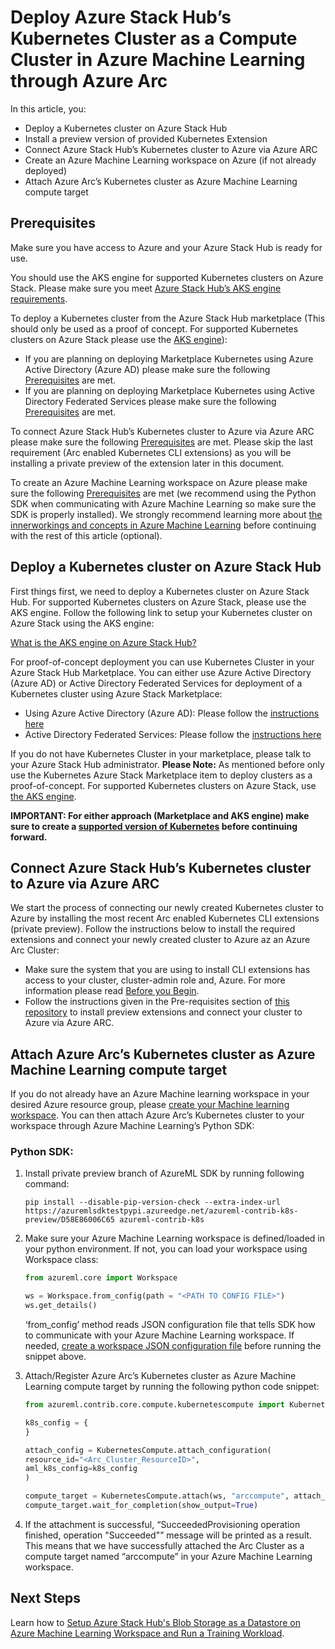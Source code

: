 # Deploy Azure Stack Hub’s Kubernetes Cluster as a Compute Cluster in Azure Machine Learning through Azure Arc

In this article, you:

*	Deploy a Kubernetes cluster on Azure Stack Hub
*	Install a preview version of provided Kubernetes Extension
*	Connect Azure Stack Hub’s Kubernetes cluster to Azure via Azure ARC
*	Create an Azure Machine Learning workspace on Azure (if not already deployed)
*	Attach Azure Arc’s Kubernetes cluster as Azure Machine Learning compute target

## Prerequisites

Make sure you have access to Azure and your Azure Stack Hub is ready for use.

You should use the AKS engine for supported Kubernetes clusters on Azure Stack. Please make sure you meet [Azure Stack Hub’s AKS engine requirements](https://docs.microsoft.com/en-us/azure-stack/user/azure-stack-kubernetes-aks-engine-set-up?view=azs-2008#prerequisites-for-the-aks-engine). 

To deploy a Kubernetes cluster from the Azure Stack Hub marketplace (This should only be used as a proof of concept. For supported Kubernetes clusters on Azure Stack please use the [AKS engine](https://docs.microsoft.com/en-us/azure-stack/user/azure-stack-kubernetes-aks-engine-set-up?view=azs-2008#prerequisites-for-the-aks-engine)):

*	If you are planning on deploying Marketplace Kubernetes using Azure Active Directory (Azure AD) please make sure the following [Prerequisites](https://docs.microsoft.com/en-us/azure-stack/user/azure-stack-solution-template-kubernetes-azuread?view=azs-2008#prerequisites) are met.
*	If you are planning on deploying Marketplace Kubernetes using Active Directory Federated Services please make sure the following [Prerequisites](https://docs.microsoft.com/en-us/azure-stack/user/azure-stack-solution-template-kubernetes-adfs?view=azs-2008#prerequisites) are met.

To connect Azure Stack Hub’s Kubernetes cluster to Azure via Azure ARC please make sure the following [Prerequisites](https://docs.microsoft.com/en-us/azure/azure-arc/kubernetes/connect-cluster#before-you-begin) are met. Please skip the last requirement (Arc enabled Kubernetes CLI extensions) as you will be installing a private preview of the extension later in this document.

To create an Azure Machine Learning workspace on Azure please make sure the following [Prerequisites](https://docs.microsoft.com/en-us/azure/machine-learning/how-to-manage-workspace?tabs=python#prerequisites) are met (we recommend using the Python SDK when communicating with Azure Machine Learning so make sure the SDK is properly installed). We strongly recommend learning more about [the innerworkings and concepts in Azure Machine Learning](https://docs.microsoft.com/en-us/azure/machine-learning/concept-azure-machine-learning-architecture) before continuing with the rest of this article (optional).

## Deploy a Kubernetes cluster on Azure Stack Hub

First things first, we need to deploy a Kubernetes cluster on Azure Stack Hub. For supported Kubernetes clusters on Azure Stack, please use the AKS engine. Follow the following link to setup your Kubernetes cluster on Azure Stack using the AKS engine:

[What is the AKS engine on Azure Stack Hub?](https://docs.microsoft.com/en-us/azure-stack/user/azure-stack-kubernetes-aks-engine-overview?view=azs-2008)

For proof-of-concept deployment you can use Kubernetes Cluster in your Azure Stack Hub Marketplace. You can either use Azure Active Directory (Azure AD) or Active Directory Federated Services for deployment of a Kubernetes cluster using Azure Stack Marketplace:

*	Using Azure Active Directory (Azure AD): Please follow the [instructions here](https://docs.microsoft.com/en-us/azure-stack/user/azure-stack-solution-template-kubernetes-azuread?view=azs-2008)
*	Active Directory Federated Services: Please follow the [instructions here](https://docs.microsoft.com/en-us/azure-stack/user/azure-stack-solution-template-kubernetes-adfs?view=azs-2008)

If you do not have Kubernetes Cluster in your marketplace, please talk to your Azure Stack Hub administrator. **Please Note:** As mentioned before only use the Kubernetes Azure Stack Marketplace item to deploy clusters as a proof-of-concept. For supported Kubernetes clusters on Azure Stack, use [the AKS engine](https://docs.microsoft.com/en-us/azure-stack/user/azure-stack-kubernetes-aks-engine-overview?view=azs-2008).

**IMPORTANT: For either approach (Marketplace and AKS engine) make sure to create a [supported version of Kubernetes](https://docs.microsoft.com/en-us/azure/aks/supported-kubernetes-versions#kubernetes-version-support-policy) before continuing forward.**

## Connect Azure Stack Hub’s Kubernetes cluster to Azure via Azure ARC

We start the process of connecting our newly created Kubernetes cluster to Azure by installing the most recent Arc enabled Kubernetes CLI extensions (private preview). Follow the instructions below to install the required extensions and connect your newly created cluster to Azure az an Azure Arc Cluster:

*	Make sure the system that you are using to install CLI extensions has access to your cluster, cluster-admin role and, Azure. For more information please read [Before you Begin](https://docs.microsoft.com/en-in/azure/azure-arc/kubernetes/connect-cluster#before-you-begin). 
*   Follow the instructions given in the Pre-requisites section of [this repository](https://github.com/Azure/azure-arc-kubernetes-preview/blob/master/docs/k8s-extensions.md#pre-requisites) to install preview extensions and connect your cluster to Azure via Azure ARC.

## Attach Azure Arc’s Kubernetes cluster as Azure Machine Learning compute target

If you do not already have an Azure Machine learning workspace in your desired Azure resource group, please [create your Machine learning workspace](https://docs.microsoft.com/en-us/azure/machine-learning/concept-workspace#-create-a-workspace). You can then attach Azure Arc’s Kubernetes cluster to your workspace through Azure Machine Learning’s Python SDK:

### Python SDK:

1. Install private preview branch of AzureML SDK by running following command:

    ```pip install --disable-pip-version-check --extra-index-url https://azuremlsdktestpypi.azureedge.net/azureml-contrib-k8s-preview/D58E86006C65 azureml-contrib-k8s```

2. Make sure your Azure Machine Learning workspace is defined/loaded in your python environment. If not, you can load your workspace using Workspace class:
    
    ```python 
    from azureml.core import Workspace 
    
    ws = Workspace.from_config(path = "<PATH TO CONFIG FILE>")
    ws.get_details()
    ```
    ‘from_config’ method reads JSON configuration file that tells SDK how to communicate with your Azure Machine Learning workspace. If needed, [create a workspace JSON configuration file](https://docs.microsoft.com/en-us/azure/machine-learning/how-to-configure-environment#workspace) before running the snippet above.

3. Attach/Register Azure Arc’s Kubernetes cluster as Azure Machine Learning compute target by running the following python code snippet:
    
    ```python
    from azureml.contrib.core.compute.kubernetescompute import KubernetesCompute

    k8s_config = {
    }

    attach_config = KubernetesCompute.attach_configuration(
    resource_id="<Arc_Cluster_ResourceID>",
    aml_k8s_config=k8s_config
    )
    
    compute_target = KubernetesCompute.attach(ws, "arccompute", attach_config)
    compute_target.wait_for_completion(show_output=True)
    ```

4. If the attachment is successful, “SucceededProvisioning operation finished, operation "Succeeded"” message will be printed as a result. This means that we have successfully attached the Arc Cluster as a compute target named “arccompute” in your Azure Machine Learning workspace. 


## Next Steps

Learn how to [Setup Azure Stack Hub's Blob Storage as a Datastore on Azure Machine Learning Workspace and Run a Training Workload](Train-AzureArc.md).
